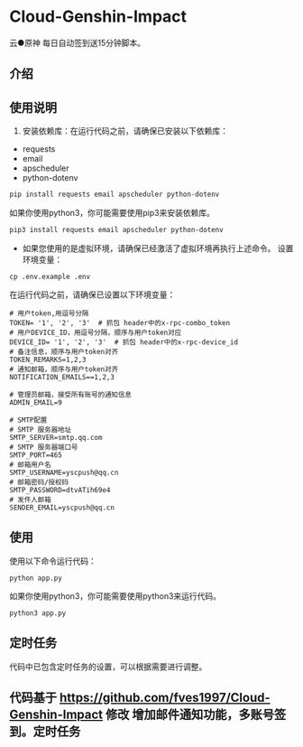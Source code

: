 # Cloud-Genshin-Impact

云●原神 每日自动签到送15分钟脚本。

## 介绍



## 使用说明

1. 安装依赖库：在运行代码之前，请确保已安装以下依赖库：
- requests
- email
- apscheduler
- python-dotenv

```bash
pip install requests email apscheduler python-dotenv
```
如果你使用python3，你可能需要使用pip3来安装依赖库。
```bash
pip3 install requests email apscheduler python-dotenv
```
- 如果您使用的是虚拟环境，请确保已经激活了虚拟环境再执行上述命令。
设置环境变量：
```
cp .env.example .env 
```

在运行代码之前，请确保已设置以下环境变量：

```
# 用户token,用逗号分隔
TOKEN= '1', '2', '3'  # 抓包 header中的x-rpc-combo_token
# 用户DEVICE_ID，用逗号分隔，顺序与用户token对应
DEVICE_ID= '1', '2', '3'  # 抓包 header中的x-rpc-device_id
# 备注信息，顺序与用户token对齐
TOKEN_REMARKS=1,2,3
# 通知邮箱，顺序与用户token对齐
NOTIFICATION_EMAILS==1,2,3

# 管理员邮箱，接受所有账号的通知信息
ADMIN_EMAIL=9

# SMTP配置
# SMTP 服务器地址
SMTP_SERVER=smtp.qq.com
# SMTP 服务器端口号
SMTP_PORT=465
# 邮箱用户名
SMTP_USERNAME=yscpush@qq.cn
# 邮箱密码/授权码
SMTP_PASSWORD=dtvATih69e4
# 发件人邮箱
SENDER_EMAIL=yscpush@qq.cn
```

## 使用

使用以下命令运行代码：
```
python app.py
```
如果你使用python3，你可能需要使用python3来运行代码。
```
python3 app.py
```

## 定时任务

代码中已包含定时任务的设置，可以根据需要进行调整。

## 代码基于 https://github.com/fves1997/Cloud-Genshin-Impact 修改 增加邮件通知功能，多账号签到。定时任务






